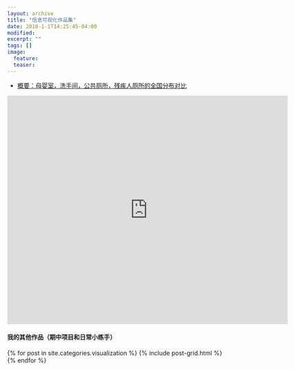 ```yaml
---
layout: archive
title: "信息可视化作品集"
date: 2018-1-1T14:25:45-04:00
modified:
excerpt: ""
tags: []
image: 
  feature:
  teaser:
---
```

-  <a href="//public.tableau.com/views/_18343/sheet0?:embed=y&:display_count=yes">概要：母婴室，洗手间，公共厕所，残疾人厕所的全国分布对比</a>
<iframe src="https://public.tableau.com/views/_18343/sheet0?:embed=y&:display_count=yes" width="650px" height="530px" frameborder="0"></iframe>

#### 我的其他作品（期中项目和日常小练手）
<div class="tiles">
{% for post in site.categories.visualization %}
  {% include post-grid.html %}
{% endfor %}
</div><!-- /.tiles 把所有categories 有 visualization 的列出来-->